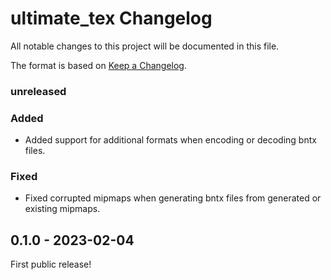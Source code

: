 # ultimate_tex Changelog
All notable changes to this project will be documented in this file.

The format is based on [Keep a Changelog](https://keepachangelog.com/en/1.0.0/).

### unreleased
### Added
* Added support for additional formats when encoding or decoding bntx files.

### Fixed
* Fixed corrupted mipmaps when generating bntx files from generated or existing mipmaps.

## 0.1.0 - 2023-02-04
First public release!
